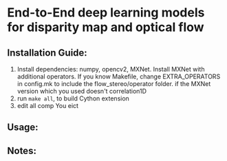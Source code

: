 # End-to-End deep learning models for disparity map and optical flow

## Installation Guide:
1. Install dependencies: numpy, opencv2, MXNet. Install MXNet with additional operators.
If you know Makefile, change EXTRA_OPERATORS in config.mk to include the flow_stereo/operator folder.
if the MXNet version which you used doesn't  correlation1D
2. run ```make all```, to build Cython extension
3. edit all comp
You eict

## Usage:


## Notes: